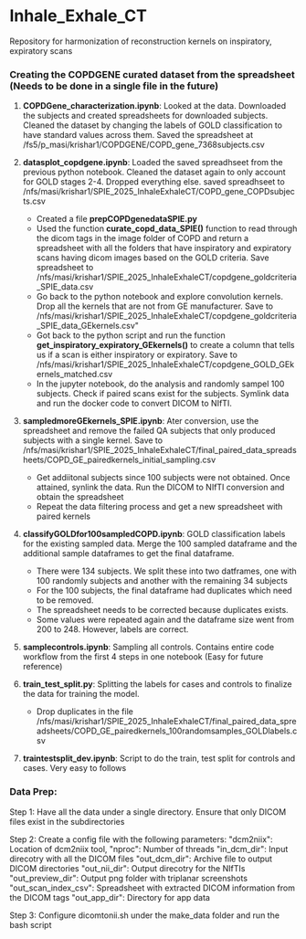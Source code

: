 # Inhale_Exhale_CT
Repository for harmonization of reconstruction kernels on inspiratory, expiratory scans

### Creating the COPDGENE curated dataset from the spreadsheet (Needs to be done in a single file in the future)
1) **COPDGene_characterization.ipynb**: Looked at the data. Downloaded the subjects and created spreadsheets for downloaded subjects. Cleaned the dataset by changing the labels of GOLD classification to have standard values across them. Saved the spreadsheet at /fs5/p_masi/krishar1/COPDGENE/COPD_gene_7368subjects.csv

2) **datasplot_copdgene.ipynb**: Loaded the saved spreadhseet from the previous python notebook. Cleaned the dataset again to only account for GOLD stages 2-4. Dropped everything else. saved spreadhseet to /nfs/masi/krishar1/SPIE_2025_InhaleExhaleCT/COPD_gene_COPDsubjects.csv
    - Created a file **prepCOPDgenedataSPIE.py**
    - Used the function **curate_copd_data_SPIE()** function to read through the dicom tags in the image folder of COPD and return a spreadsheet with all the folders that have inspiratory and expiratory scans having dicom images based on the GOLD criteria. Save spreadsheet to /nfs/masi/krishar1/SPIE_2025_InhaleExhaleCT/copdgene_goldcriteria_SPIE_data.csv
    -  Go back to the python notebook and explore convolution kernels. Drop all the kernels that are not from GE manufacturer. Save to /nfs/masi/krishar1/SPIE_2025_InhaleExhaleCT/copdgene_goldcriteria_SPIE_data_GEkernels.csv"
    - Got back to the python script and run the function **get_inspiratory_expiratory_GEkernels()** to create a column that tells us if a scan is either inspiratory or expiratory. Save to /nfs/masi/krishar1/SPIE_2025_InhaleExhaleCT/copdgene_GOLD_GEkernels_matched.csv
    - In the jupyter notebook, do the analysis and randomly sampel 100 subjects. Check if paired scans exist for the subjects. Symlink data and run the docker code to convert DICOM to NIfTI. 

3) **sampledmoreGEkernels_SPIE.ipynb**: Ater conversion, use the spreadsheet and remove the failed QA subjects that only produced subjects with a single kernel. Save to /nfs/masi/krishar1/SPIE_2025_InhaleExhaleCT/final_paired_data_spreadsheets/COPD_GE_pairedkernels_initial_sampling.csv
    - Get addiitonal subjects since 100 subjects were not obtained. Once attained, synlink the data. Run the DICOM to NIfTI conversion and obtain the spreadsheet
    - Repeat the data filtering process and get a new spreadsheet with paired kernels 

4) **classifyGOLDfor100sampledCOPD.ipynb**: GOLD classification labels for the existing sampled data. Merge the 100 sampled dataframe and the additional sample dataframes to get the final dataframe. 
    - There were 134 subjects. We split these into two datframes, one with 100 randomly subjects and another with the remaining 34 subjects
    - For the 100 subjects, the final dataframe had duplicates which need to be removed.
    - The spreadsheet needs to be corrected because duplicates exists. 
    - Some values were repeated again and the dataframe size went from 200 to 248. However, labels are correct.

5) **samplecontrols.ipynb**: Sampling all controls. Contains entire code workflow from the first 4 steps in one notebook (Easy for future reference)

6) **train_test_split.py**: Splitting the labels for cases and controls to finalize the data for training the model.
    - Drop duplicates in the file /nfs/masi/krishar1/SPIE_2025_InhaleExhaleCT/final_paired_data_spreadsheets/COPD_GE_pairedkernels_100randomsamples_GOLDlabels.csv

7) **traintestsplit_dev.ipynb**: Script to do the train, test split for controls and cases. Very easy to follows



### Data Prep: 
Step 1: Have all the data under a single directory. Ensure that only DICOM files exist in the subdirectories 

Step 2: Create a config file with the following parameters: 
    "dcm2niix": Location of dcm2niix tool,
    "nproc": Number of threads
    "in_dcm_dir": Input direcotry with all the DICOM files
    "out_dcm_dir": Archive file to output DICOM directories
    "out_nii_dir": Output direcotry for the NIfTIs
    "out_preview_dir": Output png folder with triplanar screenshots
    "out_scan_index_csv": Spreadsheet with extracted DICOM information from the DICOM tags
    "out_app_dir": Directory for app data 

Step 3: Configure dicomtonii.sh under the make_data folder and run the bash script